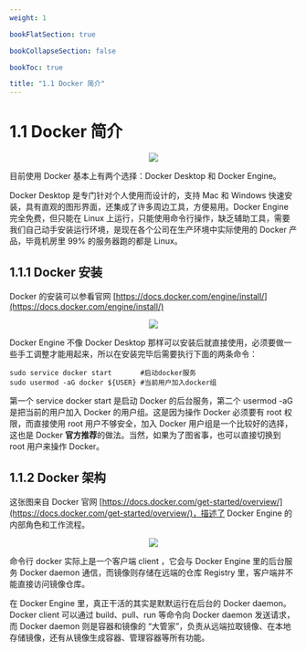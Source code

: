 ```yaml
---
weight: 1

bookFlatSection: true

bookCollapseSection: false

bookToc: true

title: "1.1 Docker 简介"
---
```


# 1.1 Docker 简介

<div align="center"><img src="https://cdn.xiaobinqt.cn/xiaobinqt.io/20230509/d55b31e11e9546cb992bbd5af756b5ca.png" width=  /></div>

目前使用 Docker 基本上有两个选择：Docker Desktop 和 Docker Engine。

Docker Desktop 是专门针对个人使用而设计的，支持 Mac 和 Windows 快速安装，具有直观的图形界面，还集成了许多周边工具，方便易用。Docker Engine 完全免费，但只能在 Linux 上运行，只能使用命令行操作，缺乏辅助工具，需要我们自己动手安装运行环境，是现在各个公司在生产环境中实际使用的 Docker 产品，毕竟机房里 99% 的服务器跑的都是 Linux。

## 1.1.1 Docker 安装

Docker 的安装可以参看官网 [https://docs.docker.com/engine/install/](https://docs.docker.com/engine/install/)

<div align="center"><img src="https://cdn.xiaobinqt.cn/xiaobinqt.io/20230509/2b23eaefbd5c48efa34ae369fbe20cc2.png" width=  /></div>

Docker Engine 不像 Docker Desktop 那样可以安装后就直接使用，必须要做一些手工调整才能用起来，所以在安装完毕后需要执行下面的两条命令：

```shell
sudo service docker start       #启动docker服务
sudo usermod -aG docker ${USER} #当前用户加入docker组

```

第一个 service docker start 是启动 Docker 的后台服务，第二个 usermod -aG 是把当前的用户加入 Docker 的用户组。这是因为操作 Docker 必须要有 root 权限，而直接使用 root 用户不够安全，加入 Docker 用户组是一个比较好的选择，这也是 Docker **官方推荐**的做法。当然，如果为了图省事，也可以直接切换到 root 用户来操作 Docker。

## 1.1.2 Docker 架构

这张图来自 Docker 官网 [https://docs.docker.com/get-started/overview/](https://docs.docker.com/get-started/overview/)，描述了 Docker Engine 的内部角色和工作流程。

<div align="center"><img src="https://cdn.xiaobinqt.cn/xiaobinqt.io/20230509/92cdcf27d7014993af036ebf0383e3c1.png" width=  /></div>

命令行 docker 实际上是一个客户端 client ，它会与 Docker Engine 里的后台服务 Docker daemon 通信，而镜像则存储在远端的仓库 Registry 里，客户端并不能直接访问镜像仓库。

在 Docker Engine 里，真正干活的其实是默默运行在后台的 Docker daemon。Docker client 可以通过 build、pull、run 等命令向 Docker daemon 发送请求，而 Docker daemon 则是容器和镜像的 “大管家”，负责从远端拉取镜像、在本地存储镜像，还有从镜像生成容器、管理容器等所有功能。











